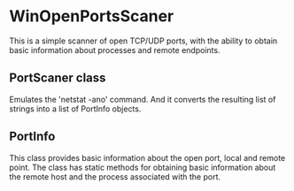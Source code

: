 # WinOpenPortsScaner

This is a simple scanner of open TCP/UDP ports, with the ability to obtain basic information about processes and remote endpoints.

## PortScaner class

Emulates the 'netstat -ano' command. And it converts the resulting list of strings into a list of PortInfo objects.

## PortInfo

This class provides basic information about the open port, local and remote point. The class has static methods for obtaining basic information about the remote host and the process associated with the port.